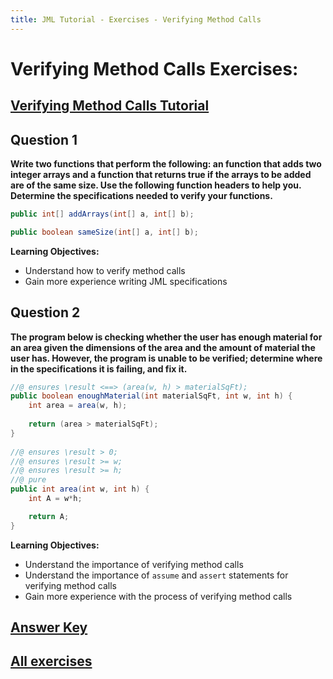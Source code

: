 ```yaml
---
title: JML Tutorial - Exercises - Verifying Method Calls
---
```

# Verifying Method Calls Exercises:
## [Verifying Method Calls Tutorial](https://www.openjml.org/tutorial/MethodCalls)

## **Question 1**
**Write two functions that perform the following: an function that adds two integer arrays and a function that returns true if the arrays to be added are of the same size. Use the following function headers to help you. Determine the specifications needed to verify your functions.**
```Java
public int[] addArrays(int[] a, int[] b);

public boolean sameSize(int[] a, int[] b);
```
**Learning Objectives:**
+ Understand how to verify method calls
+ Gain more experience writing JML specifications 

## **Question 2**
**The program below is checking whether the user has enough material for an area given the dimensions of the area and the amount of material the user has. However, the program is unable to be verified; determine where in the specifications it is failing, and fix it.**
```Java
//@ ensures \result <==> (area(w, h) > materialSqFt);
public boolean enoughMaterial(int materialSqFt, int w, int h) {
	int area = area(w, h);
		
	return (area > materialSqFt);	
}
	
//@ ensures \result > 0;
//@ ensures \result >= w;
//@ ensures \result >= h;
//@ pure
public int area(int w, int h) {
	int A = w*h;

	return A;	
}
```
**Learning Objectives:**
+ Understand the importance of verifying method calls
+ Understand the importance of `assume` and `assert` statements for verifying method calls
+ Gain more experience with the process of verifying method calls

## **[Answer Key](VerifyingMethodCallsExKey.md)**
## **[All exercises](https://www.openjml.org/tutorial/exercises/exercises)**